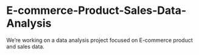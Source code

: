 # E-commerce-Product-Sales-Data-Analysis
We’re working on a data analysis project focused on E-commerce product and sales data. 
